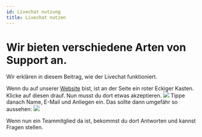 ```yaml
---
id: Livechat nutzung
title: Livechat nutzen
---
```


# Wir bieten verschiedene Arten von Support an.
Wir erklären in diesem Beitrag, wie der Livechat funktioniert.

Wenn du auf unserer [Website](https://robin-it.de) bist, ist an der Seite ein roter Eckiger Kasten.
Klicke auf diesen drauf. Nun musst du dort etwas akzeptieren.
![](https://screen.r-it.link/FonU7/bExiLUbu00.png/raw)
Tippe danach Name, E-Mail und Anliegen ein.
Das sollte dann umgefähr so aussehen:
![](https://screen.r-it.link/FonU7/GUwOpIBu22.png/raw)

Wenn nun ein Teammitglied da ist, bekommst du dort Antworten und kannst Fragen stellen.


